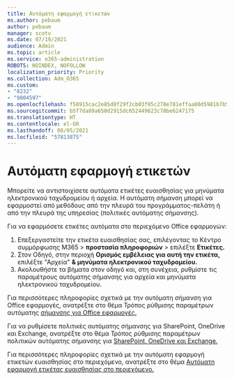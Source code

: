 ```yaml
---
title: Αυτόματη εφαρμογή ετικετών
ms.author: pebaum
author: pebaum
manager: scotv
ms.date: 07/19/2021
audience: Admin
ms.topic: article
ms.service: o365-administration
ROBOTS: NOINDEX, NOFOLLOW
localization_priority: Priority
ms.collection: Adm_O365
ms.custom:
- "8232"
- "9004597"
ms.openlocfilehash: f58915cac2e85d8f29f2cb03f85c278e781effaa80d5981b7b5b68170094fc9d
ms.sourcegitcommit: b5f7da89a650d2915dc652449623c78be6247175
ms.translationtype: HT
ms.contentlocale: el-GR
ms.lasthandoff: 08/05/2021
ms.locfileid: "57813875"
---
```

# <a name="auto-apply-labeling"></a>Αυτόματη εφαρμογή ετικετών

Μπορείτε να αντιστοιχίσετε αυτόματα ετικέτες ευαισθησίας για μηνύματα ηλεκτρονικού ταχυδρομείου ή αρχεία. Η αυτόματη σήμανση μπορεί να εφαρμοστεί από μεθόδους από την πλευρά του προγράμματος-πελάτη ή από την πλευρά της υπηρεσίας (πολιτικές αυτόματης σήμανσης).

Για να εφαρμόσετε ετικέτες αυτόματα στο περιεχόμενο Office εφαρμογών: 

1. Επεξεργαστείτε την ετικέτα ευαισθησίας σας, επιλέγοντας το Κέντρο συμμόρφωσης M365 > **προστασία πληροφοριών** > επιλέξτε **Ετικέτες.** 
1. Στον Οδηγό, στην περιοχή **Ορισμός εμβέλειας για αυτή την ετικέτα,** επιλέξτε "Αρχεία" **& μηνύματα ηλεκτρονικού ταχυδρομείου.** 
1. Ακολουθήστε τα βήματα στον οδηγό και, στη συνέχεια, ρυθμίστε τις παραμέτρους αυτόματης σήμανσης για αρχεία και μηνύματα ηλεκτρονικού ταχυδρομείου. 

Για περισσότερες πληροφορίες σχετικά με την αυτόματη σήμανση για Office εφαρμογές, ανατρέξτε στο θέμα Τρόπος ρύθμισης παραμέτρων αυτόματης [σήμανσης για Office εφαρμογές.](/microsoft-365/compliance/apply-sensitivity-label-automatically#how-to-configure-auto-labeling-for-office-apps)

Για να ρυθμίσετε πολιτικές αυτόματης σήμανσης για SharePoint, OneDrive και Exchange, ανατρέξτε στο θέμα Τρόπος ρύθμισης παραμέτρων πολιτικών αυτόματης σήμανσης για [SharePoint, OneDrive και Exchange.](https://go.microsoft.com/fwlink/?linkid=2148841)

Για περισσότερες πληροφορίες σχετικά με την αυτόματη εφαρμογή ετικετών ευαισθησίας στο περιεχόμενο, ανατρέξτε στο θέμα [Αυτόματη εφαρμογή ετικέτας ευαισθησίας στο περιεχόμενο.](/microsoft-365/compliance/apply-sensitivity-label-automatically)